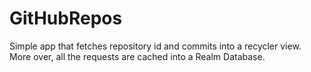 # GitHubRepos

Simple app that fetches repository id and commits into a recycler view. More over, all the requests are cached into a Realm Database.